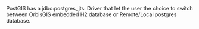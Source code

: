 PostGIS has a jdbc:postgres_jts: Driver that let the user the choice to switch between OrbisGIS embedded H2 database or Remote/Local postgres database.